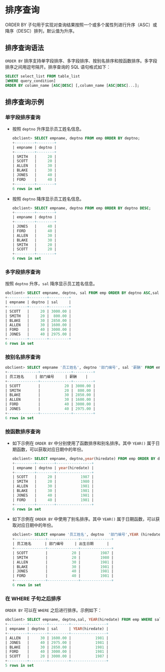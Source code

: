 # 排序查询

ORDER BY 子句用于实现对查询结果按照一个或多个属性列进行升序（ASC）或降序（DESC）排列，默认值为升序。

## 排序查询语法

`ORDER BY` 排序支持单字段排序、多字段排序、按别名排序和按函数排序。多字段排序之间用逗号隔开。排序查询的 SQL 语句格式如下：

```sql
SELECT select_list FROM table_list 
[WHERE query_condition] 
ORDER BY column_name [ASC|DESC] [,column_name [ASC|DESC]...];
```

## 排序查询示例

### 单字段排序查询

* 按照 `deptno` 升序显示员工姓名信息。

  ```sql
  obclient> SELECT empname, deptno FROM emp ORDER BY deptno;
  +---------+--------+
  | empname | deptno |
  +---------+--------+
  | SMITH   |     20 |
  | SCOTT   |     20 |
  | ALLEN   |     30 |
  | BLAKE   |     30 |
  | JONES   |     40 |
  | FORD    |     40 |
  +---------+--------+
  6 rows in set
  ```

* 按照 `deptno` 降序显示员工姓名信息。

  ```sql
  obclient> SELECT empname, deptno FROM emp ORDER BY deptno DESC;
  +---------+--------+
  | empname | deptno |
  +---------+--------+
  | JONES   |     40 |
  | FORD    |     40 |
  | ALLEN   |     30 |
  | BLAKE   |     30 |
  | SMITH   |     20 |
  | SCOTT   |     20 |
  +---------+--------+
  6 rows in set
  ```

### 多字段排序查询

按照 `deptno` 升序，`sal` 降序显示员工姓名信息。

```sql
obclient> SELECT empname, deptno, sal FROM emp ORDER BY deptno ASC,sal DESC;
+---------+--------+---------+
| empname | deptno | sal     |
+---------+--------+---------+
| SCOTT   |     20 | 3000.00 |
| SMITH   |     20 |  800.00 |
| BLAKE   |     30 | 2850.00 |
| ALLEN   |     30 | 1600.00 |
| FORD    |     40 | 3000.00 |
| JONES   |     40 | 2975.00 |
+---------+--------+---------+
6 rows in set
```

### 按别名排序查询

```sql
obclient> SELECT empname '员工姓名', deptno '部门编号', sal '薪酬' FROM emp ORDER BY 部门编号 ASC,薪酬 DESC;
+--------------+--------------+---------+
| 员工姓名     | 部门编号     | 薪酬    |
+--------------+--------------+---------+
| SCOTT        |           20 | 3000.00 |
| SMITH        |           20 |  800.00 |
| BLAKE        |           30 | 2850.00 |
| ALLEN        |           30 | 1600.00 |
| FORD         |           40 | 3000.00 |
| JONES        |           40 | 2975.00 |
+--------------+--------------+---------+
6 rows in set
```

### 按函数排序查询

* 如下示例在 `ORDER BY` 中分别使用了函数排序和别名排序。其中 `YEAR()` 属于日期函数，可以获取对应日期中的年份。

  ```sql
  obclient> SELECT empname, deptno,year(hiredate) FROM emp ORDER BY deptno ASC,YEAR(hiredate) DESC;
  +---------+--------+----------------+
  | empname | deptno | year(hiredate) |
  +---------+--------+----------------+
  | SCOTT   |     20 |           1987 |
  | SMITH   |     20 |           1980 |
  | ALLEN   |     30 |           1981 |
  | BLAKE   |     30 |           1981 |
  | JONES   |     40 |           1981 |
  | FORD    |     40 |           1981 |
  +---------+--------+----------------+
  6 rows in set
  ```

* 如下示例在 `ORDER BY` 中使用了别名排序。其中 `YEAR()` 属于日期函数，可以获取对应日期中的年份。

  ```sql
  obclient> SELECT empname '员工姓名', deptno  '部门编号',YEAR (hiredate) '出生日期' FROM emp ORDER BY deptno ASC,出生日期 DESC;
  +--------------+--------------+--------------+
  | 员工姓名      | 部门编号     | 出生日期      |
  +--------------+--------------+--------------+
  | SCOTT        |           20 |         1987 |
  | SMITH        |           20 |         1980 |
  | ALLEN        |           30 |         1981 |
  | BLAKE        |           30 |         1981 |
  | JONES        |           40 |         1981 |
  | FORD         |           40 |         1981 |
  +--------------+--------------+--------------+
  6 rows in set
  ```

### 在 WHERE 子句之后排序

`ORDER BY` 可以在 `WHERE` 之后进行排序。示例如下：

```sql
obclient> SELECT empname, deptno,sal, YEAR(hiredate) FROM emp WHERE sal>=1000 ORDER BY YEAR(hiredate);
+---------+--------+---------+----------------+
| empname | deptno | sal     | YEAR(hiredate) |
+---------+--------+---------+----------------+
| ALLEN   |     30 | 1600.00 |           1981 |
| JONES   |     40 | 2975.00 |           1981 |
| BLAKE   |     30 | 2850.00 |           1981 |
| FORD    |     40 | 3000.00 |           1981 |
| SCOTT   |     20 | 3000.00 |           1987 |
+---------+--------+---------+----------------+
5 rows in set
```
